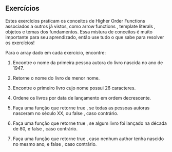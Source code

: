 ## Exercícios

Estes exercícios praticam os conceitos de Higher Order Functions associados a outros já vistos, como arrow functions , template literals , objetos e temas dos fundamentos. Essa mistura de conceitos é muito importante para seu aprendizado, então use tudo o que sabe para resolver os exercícios!

Para o array dado em cada exercício, encontre:


1. Encontre o nome da primeira pessoa autora do livro nascida no ano de 1947.


2. Retorne o nome do livro de menor nome.


3. Encontre o primeiro livro cujo nome possui 26 caracteres.


4. Ordene os livros por data de lançamento em ordem decrescente.


5. Faça uma função que retorne true , se todas as pessoas autoras nasceram no século XX, ou false , caso contrário.


6. Faça uma função que retorne true , se algum livro foi lançado na década de 80, e false , caso contrário.


7. Faça uma função que retorne true , caso nenhum author tenha nascido no mesmo ano, e false , caso contrário.

